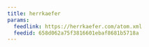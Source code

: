 ```yaml
---
title: herrkaefer
params:
  feedlink: https://herrkaefer.com/atom.xml
  feedid: 658d062a75f3816601ebaf8681b5718a
---
```

